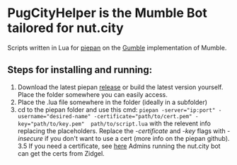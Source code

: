 # PugCityHelper is the Mumble Bot tailored for nut.city
Scripts written in Lua for [piepan](https://github.com/layeh/piepan) on the [Gumble](https://godoc.org/layeh.com/gumble/gumble) implementation of Mumble.

## Steps for installing and running:
1. Download the latest piepan [release](https://github.com/layeh/piepan/releases/tag/v0.9.0) or build the latest version yourself. Place the folder somewhere you can easily access.
2. Place the .lua file somewhere in the folder (ideally in a subfolder)
3. cd to the piepan folder and use this cmd: `piepan -server="ip:port" -username="desired-name" -certificate="path/to/cert.pem" -key="path/to/key.pem"  path/to/script.lua` with the relevent info replacing the placeholders. Replace the *-certificate* and *-key* flags with *-insecure* if you don't want to use a cert (more info on the piepan github).
3.5 If you need a certificate, see [here](https://github.com/layeh/piepan/issues/14#issuecomment-117834866) Admins running the nut.city bot can get the certs from Zidgel.
